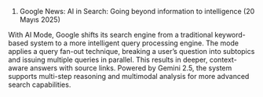 1) Google News: AI in Search: Going beyond information to intelligence  (20 Mayıs 2025)

With AI Mode, Google shifts its search engine from a traditional keyword-based system to a more intelligent query processing engine. 
The mode applies a query fan-out technique, breaking a user’s question into subtopics and issuing multiple queries in parallel.
This results in deeper, context-aware answers with source links. Powered by Gemini 2.5,
the system supports multi-step reasoning and multimodal analysis for more advanced search capabilities.
